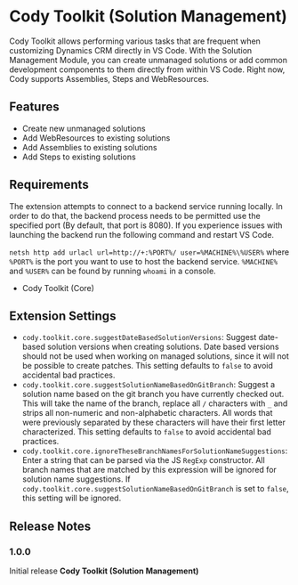 # Cody Toolkit (Solution Management)

Cody Toolkit allows performing various tasks that are frequent when customizing Dynamics CRM directly in VS Code.
With the Solution Management Module, you can create unmanaged solutions or add common development components to them
directly from within VS Code. Right now, Cody supports Assemblies, Steps and WebResources.

## Features

-   Create new unmanaged solutions
-   Add WebResources to existing solutions
-   Add Assemblies to existing solutions
-   Add Steps to existing solutions

## Requirements

The extension attempts to connect to a backend service running locally. In order to do that, the backend process needs
to be permitted use the specified port (By default, that port is 8080).
If you experience issues with launching the backend run the following command and restart VS Code.

`netsh http add urlacl url=http://+:%PORT%/ user=%MACHINE%\%USER%` where `%PORT%` is the port you want to use to
host the backend service. `%MACHINE%` and `%USER%` can be found by running `whoami` in a console.

-   Cody Toolkit (Core)

## Extension Settings

-   `cody.toolkit.core.suggestDateBasedSolutionVersions`: Suggest date-based solution versions when creating solutions.
    Date based versions should not be used when working on managed solutions, since it will not be possible to create
    patches. This setting defaults to `false` to avoid accidental bad practices.
-   `cody.toolkit.core.suggestSolutionNameBasedOnGitBranch`: Suggest a solution name based on the git branch you have currently checked out. This will take the name of the branch, replace all `/` characters with `_` and strips all non-numeric and non-alphabetic characters. All words that were previously separated by these characters will have their first letter characterized. This setting defaults to `false` to avoid accidental bad practices.
-   `cody.toolkit.core.ignoreTheseBranchNamesForSolutionNameSuggestions`: Enter a string that can be parsed via the JS `RegExp` constructor. All branch names that are matched by this expression will be ignored for solution name suggestions. If `cody.toolkit.core.suggestSolutionNameBasedOnGitBranch` is set to `false`, this setting will be ignored.

## Release Notes

### 1.0.0

Initial release **Cody Toolkit (Solution Management)**
